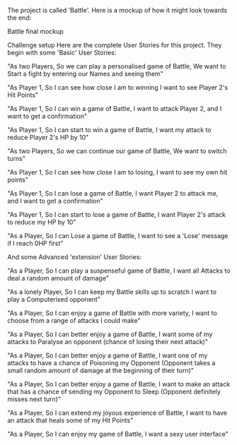 The project is called 'Battle'. Here is a mockup of how it might look towards the end:

Battle final mockup

Challenge setup
Here are the complete User Stories for this project. They begin with some 'Basic' User Stories:

"As two Players,
So we can play a personalised game of Battle,
We want to Start a fight by entering our Names and seeing them"

"As Player 1,
So I can see how close I am to winning
I want to see Player 2's Hit Points"

"As Player 1,
So I can win a game of Battle,
I want to attack Player 2, and I want to get a confirmation"

"As Player 1,
So I can start to win a game of Battle,
I want my attack to reduce Player 2's HP by 10"

"As two Players,
So we can continue our game of Battle,
We want to switch turns"

"As Player 1,
So I can see how close I am to losing,
I want to see my own hit points"

"As Player 1,
So I can lose a game of Battle,
I want Player 2 to attack me, and I want to get a confirmation"

"As Player 1,
So I can start to lose a game of Battle,
I want Player 2's attack to reduce my HP by 10"

"As a Player,
So I can Lose a game of Battle,
I want to see a 'Lose' message if I reach 0HP first"

And some Advanced 'extension' User Stories:

"As a Player,
So I can play a suspenseful game of Battle,
I want all Attacks to deal a random amount of damage"

"As a lonely Player,
So I can keep my Battle skills up to scratch
I want to play a Computerised opponent"

"As a Player,
So I can enjoy a game of Battle with more variety,
I want to choose from a range of attacks I could make"

"As a Player,
So I can better enjoy a game of Battle,
I want some of my attacks to Paralyse an opponent (chance of losing their next attack)"

"As a Player,
So I can better enjoy a game of Battle,
I want one of my attacks to have a chance of Poisoning my Opponent (Opponent takes a small random amount of damage at the beginning of their turn)"

"As a Player,
So I can better enjoy a game of Battle,
I want to make an attack that has a chance of sending my Opponent to Sleep (Opponent definitely misses next turn)"

"As a Player,
So I can extend my joyous experience of Battle,
I want to have an attack that heals some of my Hit Points"

"As a Player,
So I can enjoy my game of Battle,
I want a sexy user interface"
